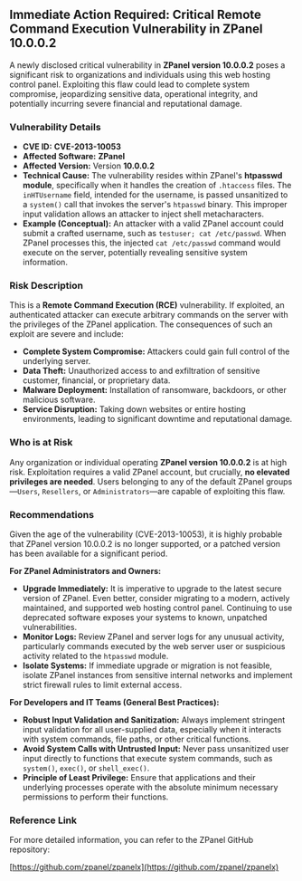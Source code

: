 ## Immediate Action Required: Critical Remote Command Execution Vulnerability in ZPanel 10.0.0.2

A newly disclosed critical vulnerability in **ZPanel version 10.0.0.2** poses a significant risk to organizations and individuals using this web hosting control panel. Exploiting this flaw could lead to complete system compromise, jeopardizing sensitive data, operational integrity, and potentially incurring severe financial and reputational damage.

### Vulnerability Details

*   **CVE ID:** **CVE-2013-10053**
*   **Affected Software:** **ZPanel**
*   **Affected Version:** Version **10.0.0.2**
*   **Technical Cause:** The vulnerability resides within ZPanel's **htpasswd module**, specifically when it handles the creation of `.htaccess` files. The `inHTUsername` field, intended for the username, is passed unsanitized to a `system()` call that invokes the server's `htpasswd` binary. This improper input validation allows an attacker to inject shell metacharacters.
*   **Example (Conceptual):** An attacker with a valid ZPanel account could submit a crafted username, such as `testuser; cat /etc/passwd`. When ZPanel processes this, the injected `cat /etc/passwd` command would execute on the server, potentially revealing sensitive system information.

### Risk Description

This is a **Remote Command Execution (RCE)** vulnerability. If exploited, an authenticated attacker can execute arbitrary commands on the server with the privileges of the ZPanel application. The consequences of such an exploit are severe and include:

*   **Complete System Compromise:** Attackers could gain full control of the underlying server.
*   **Data Theft:** Unauthorized access to and exfiltration of sensitive customer, financial, or proprietary data.
*   **Malware Deployment:** Installation of ransomware, backdoors, or other malicious software.
*   **Service Disruption:** Taking down websites or entire hosting environments, leading to significant downtime and reputational damage.

### Who is at Risk

Any organization or individual operating **ZPanel version 10.0.0.2** is at high risk. Exploitation requires a valid ZPanel account, but crucially, **no elevated privileges are needed**. Users belonging to any of the default ZPanel groups—`Users`, `Resellers`, or `Administrators`—are capable of exploiting this flaw.

### Recommendations

Given the age of the vulnerability (CVE-2013-10053), it is highly probable that ZPanel version 10.0.0.2 is no longer supported, or a patched version has been available for a significant period.

**For ZPanel Administrators and Owners:**

*   **Upgrade Immediately:** It is imperative to upgrade to the latest secure version of ZPanel. Even better, consider migrating to a modern, actively maintained, and supported web hosting control panel. Continuing to use deprecated software exposes your systems to known, unpatched vulnerabilities.
*   **Monitor Logs:** Review ZPanel and server logs for any unusual activity, particularly commands executed by the web server user or suspicious activity related to the `htpasswd` module.
*   **Isolate Systems:** If immediate upgrade or migration is not feasible, isolate ZPanel instances from sensitive internal networks and implement strict firewall rules to limit external access.

**For Developers and IT Teams (General Best Practices):**

*   **Robust Input Validation and Sanitization:** Always implement stringent input validation for all user-supplied data, especially when it interacts with system commands, file paths, or other critical functions.
*   **Avoid System Calls with Untrusted Input:** Never pass unsanitized user input directly to functions that execute system commands, such as `system()`, `exec()`, or `shell_exec()`.
*   **Principle of Least Privilege:** Ensure that applications and their underlying processes operate with the absolute minimum necessary permissions to perform their functions.

### Reference Link

For more detailed information, you can refer to the ZPanel GitHub repository:

[https://github.com/zpanel/zpanelx](https://github.com/zpanel/zpanelx)